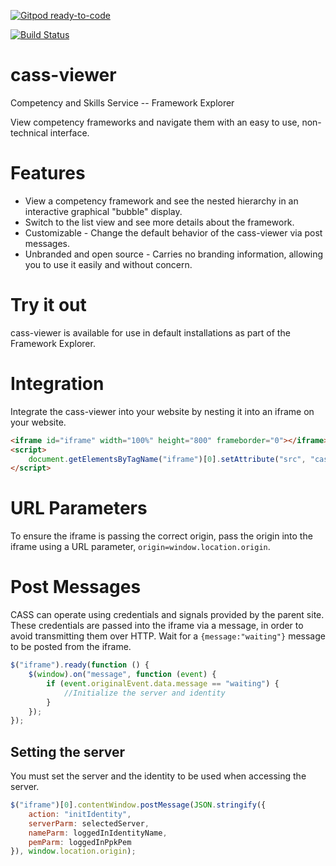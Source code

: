 [![Gitpod ready-to-code](https://img.shields.io/badge/Gitpod-ready--to--code-blue?logo=gitpod)](https://gitpod.io/#https://github.com/cassproject/cass-viewer)

[![Build Status](https://travis-ci.org/cassproject/cass-viewer.svg?branch=master)](https://travis-ci.org/cassproject/cass-viewer)
# cass-viewer
Competency and Skills Service -- Framework Explorer

View competency frameworks and navigate them with an easy to use, non-technical interface.

# Features
 * View a competency framework and see the nested hierarchy in an interactive graphical "bubble" display.
 * Switch to the list view and see more details about the framework.
 * Customizable - Change the default behavior of the cass-viewer via post messages.
 * Unbranded and open source - Carries no branding information, allowing you to use it easily and without concern.

# Try it out
cass-viewer is available for use in default installations as part of the Framework Explorer.

# Integration
Integrate the cass-viewer into your website by nesting it into an iframe on your website.

```html
<iframe id="iframe" width="100%" height="800" frameborder="0"></iframe>
<script>
    document.getElementsByTagName("iframe")[0].setAttribute("src", "cass-viewer/index.html");
</script>
```

# URL Parameters
To ensure the iframe is passing the correct origin, pass the origin into the iframe using a URL parameter, `origin=window.location.origin`.

# Post Messages
CASS can operate using credentials and signals provided by the parent site. These credentials are passed into the iframe via a message, in order to avoid transmitting them over HTTP. Wait for a `{message:"waiting"}` message to be posted from the iframe.
```javascript
$("iframe").ready(function () {
    $(window).on("message", function (event) {
        if (event.originalEvent.data.message == "waiting") {
            //Initialize the server and identity
        }
    });
});
```
## Setting the server
You must set the server and the identity to be used when accessing the server. 
```javascript
$("iframe")[0].contentWindow.postMessage(JSON.stringify({
    action: "initIdentity",
    serverParm: selectedServer,
    nameParm: loggedInIdentityName,
    pemParm: loggedInPpkPem
}), window.location.origin);
```